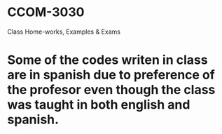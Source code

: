 # CCOM-3030
Class Home-works, Examples & Exams 

# Some of the codes writen in class are in spanish due to preference of the profesor even though the class was taught in both english and spanish.

